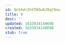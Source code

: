 ```yaml
---
id: QnSbdr2hSTW3w8J8qC0nu
title: 0
desc: ''
updated: 1633934140698
created: 1633934140698
stub: true
---
```


